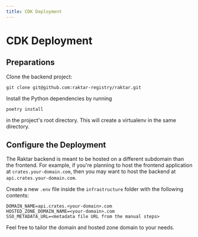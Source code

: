 ```yaml
---
title: CDK Deployment
---
```


# CDK Deployment

## Preparations

Clone the backend project:

```shell
git clone git@github.com:raktar-registry/raktar.git
```

Install the Python dependencies by running

```shell
poetry install
```

in the project's root directory. This will create a virtualenv in the same directory.

## Configure the Deployment

The Raktar backend is meant to be hosted on a different subdomain than the frontend.
For example, if you're planning to host the frontend application at `crates.your-domain.com`,
then you may want to host the backend at `api.crates.your-domain.com`.

Create a new `.env` file inside the `infrastructure` folder with the following contents:

```dotenv
DOMAIN_NAME=api.crates.<your-domain>.com
HOSTED_ZONE_DOMAIN_NAME=<your-domain>.com
SSO_METADATA_URL=<metadata file URL from the manual steps>
```

Feel free to tailor the domain and hosted zone domain to your needs.